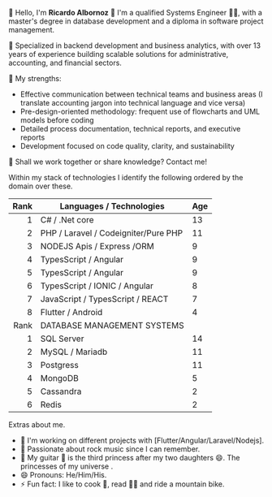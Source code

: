 👋 Hello, I'm **Ricardo Albornoz** 💙
I'm a qualified Systems Engineer 👨‍💻, with a master's degree in database development and a diploma in software project management.

🔧 Specialized in backend development and business analytics, with over 13 years of experience building scalable solutions for administrative, accounting, and financial sectors.

📌 My strengths:
- Effective communication between technical teams and business areas (I translate accounting jargon into technical language and vice versa)
- Pre-design-oriented methodology: frequent use of flowcharts and UML models before coding
- Detailed process documentation, technical reports, and executive reports
- Development focused on code quality, clarity, and sustainability

📩 Shall we work together or share knowledge? Contact me!

Within my stack of technologies I identify the following ordered by the domain over these.

| Rank | Languages / Technologies             | Age |
| ---: | ------------------------------------ | --- |
|    1 | C# / .Net core                       | 13  |
|    2 | PHP / Laravel / Codeigniter/Pure PHP | 11  |
|    3 | NODEJS Apis / Express /ORM           | 9   |
|    4 | TypesScript / Angular                | 9   |
|    5 | TypesScript / Angular                | 9   |
|    6 | TypesScript / IONIC / Angular        | 8   |
|    7 | JavaScript / TypesScript / REACT     | 7   |
|    8 | Flutter / Android                    | 4   |
| Rank | DATABASE MANAGEMENT SYSTEMS          |     |
|    1 | SQL Server                           | 14  |
|    2 | MySQL / Mariadb                      | 11  |
|    3 | Postgress                            | 11  |
|    4 | MongoDB                              | 5   |
|    5 | Cassandra                            | 2   |
|    6 | Redis                                | 2   |

Extras about me.

- 🔭 I'm working on different projects with [Flutter/Angular/Laravel/Nodejs].
- 🌱 Passionate about rock music since I can remember.
- 🎸 My guitar 🎸 is the third princess after my two daughters 😄. The princesses of my universe .
- 😄 Pronouns: He/Him/His.
- ⚡ Fun fact: I like to cook 🥘, read 🕺🏻 and ride a mountain bike.

<!--
**seniorit/aboutme** is a ✨ _particular_ ✨ repository because its `README.md` (this file) appears on your GitHub profile.

Here are some ideas to get you started:

- 🔭 I'm currently working on ...
- 👯 I'm looking to collaborate on ...
- 🤔 I'm looking for help with ...
- 💬 Ask me about ...
- 📫 How to reach me: ...
- 😄 Pronouns: ...
- ⚡ Fun fact: ...
-->
